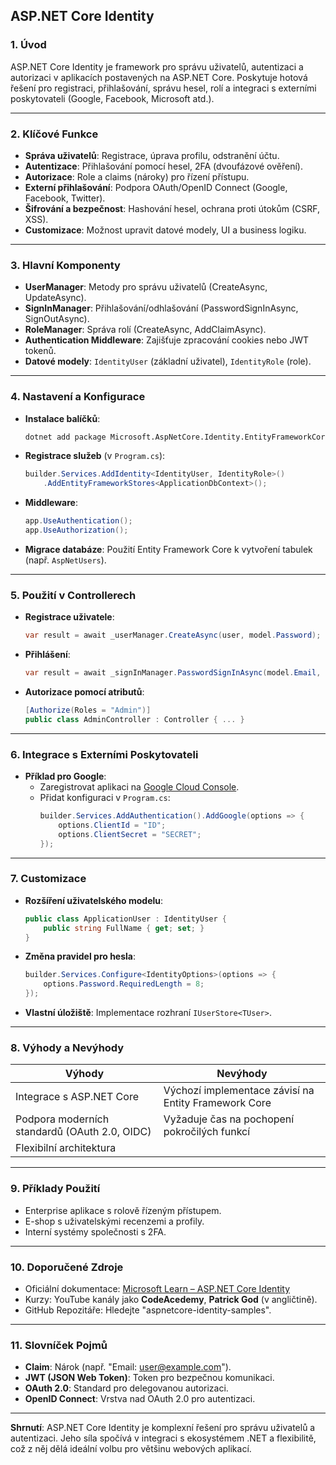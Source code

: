 
## **ASP.NET Core Identity**

### **1. Úvod**  

ASP.NET Core Identity je framework pro správu uživatelů, autentizaci a autorizaci v aplikacích postavených na ASP.NET Core. Poskytuje hotová řešení pro registraci, přihlašování, správu hesel, rolí a integraci s externími poskytovateli (Google, Facebook, Microsoft atd.).

---

### **2. Klíčové Funkce**  

- **Správa uživatelů**: Registrace, úprava profilu, odstranění účtu.  
- **Autentizace**: Přihlašování pomocí hesel, 2FA (dvoufázové ověření).  
- **Autorizace**: Role a claims (nároky) pro řízení přístupu.  
- **Externí přihlašování**: Podpora OAuth/OpenID Connect (Google, Facebook, Twitter).  
- **Šifrování a bezpečnost**: Hashování hesel, ochrana proti útokům (CSRF, XSS).  
- **Customizace**: Možnost upravit datové modely, UI a business logiku.  

---

### **3. Hlavní Komponenty**  

- **UserManager<TUser>**: Metody pro správu uživatelů (CreateAsync, UpdateAsync).  
- **SignInManager<TUser>**: Přihlašování/odhlašování (PasswordSignInAsync, SignOutAsync).  
- **RoleManager<TRole>**: Správa rolí (CreateAsync, AddClaimAsync).  
- **Authentication Middleware**: Zajišťuje zpracování cookies nebo JWT tokenů.  
- **Datové modely**: `IdentityUser` (základní uživatel), `IdentityRole` (role).  

---

### **4. Nastavení a Konfigurace**  

- **Instalace balíčků**:  
  ```bash
  dotnet add package Microsoft.AspNetCore.Identity.EntityFrameworkCore
  ```
- **Registrace služeb** (v `Program.cs`):  
  ```csharp
  builder.Services.AddIdentity<IdentityUser, IdentityRole>()
      .AddEntityFrameworkStores<ApplicationDbContext>();
  ```
- **Middleware**:  
  ```csharp
  app.UseAuthentication();
  app.UseAuthorization();
  ```
- **Migrace databáze**: Použití Entity Framework Core k vytvoření tabulek (např. `AspNetUsers`).

---

### **5. Použití v Controllerech**  

- **Registrace uživatele**:  
  ```csharp
  var result = await _userManager.CreateAsync(user, model.Password);
  ```
- **Přihlášení**:  
  ```csharp
  var result = await _signInManager.PasswordSignInAsync(model.Email, model.Password, isPersistent: false, lockoutOnFailure: false);
  ```
- **Autorizace pomocí atributů**:  
  ```csharp
  [Authorize(Roles = "Admin")]
  public class AdminController : Controller { ... }
  ```

---

### **6. Integrace s Externími Poskytovateli**  

- **Příklad pro Google**:  
  - Zaregistrovat aplikaci na [Google Cloud Console](https://console.cloud.google.com/).  
  - Přidat konfiguraci v `Program.cs`:  
    ```csharp
    builder.Services.AddAuthentication().AddGoogle(options => {
        options.ClientId = "ID";
        options.ClientSecret = "SECRET";
    });
    ```

---

### **7. Customizace**  

- **Rozšíření uživatelského modelu**:  
  ```csharp
  public class ApplicationUser : IdentityUser {
      public string FullName { get; set; }
  }
  ```
- **Změna pravidel pro hesla**:  
  ```csharp
  builder.Services.Configure<IdentityOptions>(options => {
      options.Password.RequiredLength = 8;
  });
  ```
- **Vlastní úložiště**: Implementace rozhraní `IUserStore<TUser>`.

---

### **8. Výhody a Nevýhody**  

| **Výhody** | **Nevýhody** |  
|------------|--------------|  
| Integrace s ASP.NET Core | Výchozí implementace závisí na Entity Framework Core |  
| Podpora moderních standardů (OAuth 2.0, OIDC) | Vyžaduje čas na pochopení pokročilých funkcí |  
| Flexibilní architektura |  |

---

### **9. Příklady Použití**  

- Enterprise aplikace s rolově řízeným přístupem.  
- E-shop s uživatelskými recenzemi a profily.  
- Interní systémy společnosti s 2FA.  

---

### **10. Doporučené Zdroje**  

- Oficiální dokumentace: [Microsoft Learn – ASP.NET Core Identity](https://learn.microsoft.com/cs-cz/aspnet/core/security/authentication/identity)  
- Kurzy: YouTube kanály jako **CodeAcedemy**, **Patrick God** (v angličtině).  
- GitHub Repozitáře: Hledejte "aspnetcore-identity-samples".

---

### **11. Slovníček Pojmů**  

- **Claim**: Nárok (např. "Email: user@example.com").  
- **JWT (JSON Web Token)**: Token pro bezpečnou komunikaci.  
- **OAuth 2.0**: Standard pro delegovanou autorizaci.  
- **OpenID Connect**: Vrstva nad OAuth 2.0 pro autentizaci.

---

**Shrnutí**: ASP.NET Core Identity je komplexní řešení pro správu uživatelů a autentizaci. Jeho síla spočívá v integraci s ekosystémem .NET a flexibilitě, což z něj dělá ideální volbu pro většinu webových aplikací.
